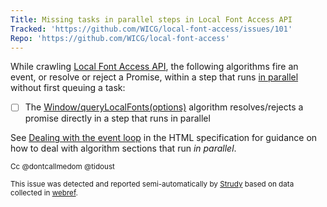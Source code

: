 ```yaml
---
Title: Missing tasks in parallel steps in Local Font Access API
Tracked: 'https://github.com/WICG/local-font-access/issues/101'
Repo: 'https://github.com/WICG/local-font-access'
---
```


While crawling [Local Font Access API](https://wicg.github.io/local-font-access/), the following algorithms fire an event, or resolve or reject a Promise, within a step that runs [in parallel](https://html.spec.whatwg.org/multipage/infrastructure.html#in-parallel) without first queuing a task:
* [ ] The [Window/queryLocalFonts(options)](https://wicg.github.io/local-font-access/#dom-window-querylocalfonts) algorithm resolves/rejects a promise directly in a step that runs in parallel

See [Dealing with the event loop](https://html.spec.whatwg.org/multipage/webappapis.html#event-loop-for-spec-authors) in the HTML specification for guidance on how to deal with algorithm sections that run *in parallel*.

<sub>Cc @dontcallmedom @tidoust</sub>

<sub>This issue was detected and reported semi-automatically by [Strudy](https://github.com/w3c/strudy/) based on data collected in [webref](https://github.com/w3c/webref/).</sub>
